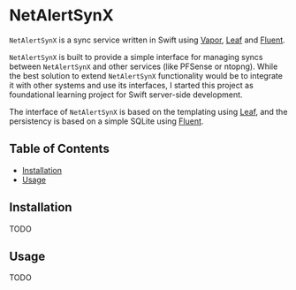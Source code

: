 # NetAlertSynX

`NetAlertSynX` is a sync service written in Swift using [Vapor][vapor], [Leaf][leaf] and [Fluent][fluent].

`NetAlertSynX` is built to provide a simple interface for managing syncs between `NetAlertSynX` and other services (like PFSense or ntopng).
While the best solution to extend `NetAlertSynX` functionality would be to integrate it with other systems and use its interfaces, I started this project as foundational learning project for Swift server-side development.

The interface of `NetAlertSynX` is based on the templating using [Leaf][leaf], and the persistency is based on a simple SQLite using [Fluent][fluent].

## Table of Contents

- [Installation](#installation)
- [Usage](#usage)

## Installation

TODO

## Usage

TODO

[vapor]: https://docs.vapor.codes/getting-started/hello-world/
[leaf]: https://docs.vapor.codes/leaf/overview/
[fluent]: https://docs.vapor.codes/fluent/overview/